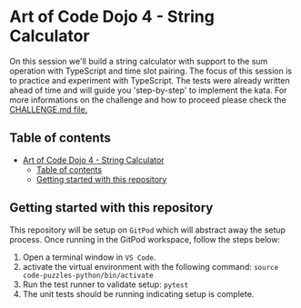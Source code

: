 # Art of Code Dojo 4 - String Calculator

On this session we'll build a string calculator with support to the sum operation with TypeScript and time slot pairing.
The focus of this session is to practice and experiment with TypeScript. The tests were already written ahead of time and will guide you 'step-by-step' to implement the kata.
For more informations on the challenge and how to proceed please check the [CHALLENGE.md file.](CHALLENGE.md)

## Table of contents

- [Art of Code Dojo 4 - String Calculator](#art-of-code-dojo-4---string-calculator)
  - [Table of contents](#table-of-contents)
  - [Getting started with this repository](#getting-started-with-this-repository)

## Getting started with this repository

This repository will be setup on `GitPod` which will abstract away the setup process. Once running in the GitPod workspace, follow the steps below:

1. Open a terminal window in `VS Code`.
2. activate the virtual environment with the following command: `source code-puzzles-python/bin/activate`
3. Run the test runner to validate setup: `pytest`
4. The unit tests should be running indicating setup is complete.

